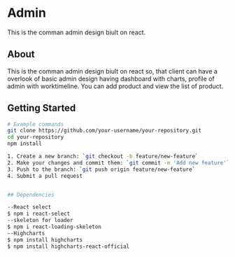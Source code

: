 # Admin

This is the comman admin design biult on react.

## About

This is the comman admin design biult on react so, that client can have a overlook of basic admin design having dashboard with charts, profile of admin with worktimeline. You can add product and view the list of product.

## Getting Started


```bash
# Example commands
git clone https://github.com/your-username/your-repository.git
cd your-repository
npm install

1. Create a new branch: `git checkout -b feature/new-feature`
2. Make your changes and commit them: `git commit -m 'Add new feature'`
3. Push to the branch: `git push origin feature/new-feature`
4. Submit a pull request


## Dependencies

--React select
$ npm i react-select
--skeleton for loader
$ npm i react-loading-skeleton
--Highcharts
$ npm install highcharts
$ npm install highcharts-react-official
